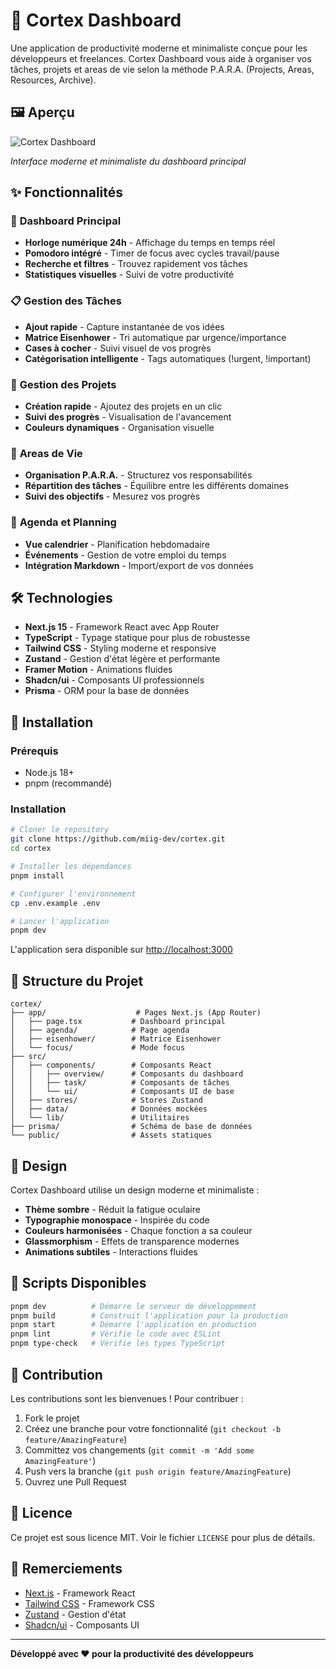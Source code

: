 # 🧠 Cortex Dashboard

Une application de productivité moderne et minimaliste conçue pour les développeurs et freelances. Cortex Dashboard vous aide à organiser vos tâches, projets et areas de vie selon la méthode P.A.R.A. (Projects, Areas, Resources, Archive).

## 🖼️ Aperçu

![Cortex Dashboard](docs/screenshots/dashboard-preview.png)

*Interface moderne et minimaliste du dashboard principal*

## ✨ Fonctionnalités

### 🎯 **Dashboard Principal**
- **Horloge numérique 24h** - Affichage du temps en temps réel
- **Pomodoro intégré** - Timer de focus avec cycles travail/pause
- **Recherche et filtres** - Trouvez rapidement vos tâches
- **Statistiques visuelles** - Suivi de votre productivité

### 📋 **Gestion des Tâches**
- **Ajout rapide** - Capture instantanée de vos idées
- **Matrice Eisenhower** - Tri automatique par urgence/importance
- **Cases à cocher** - Suivi visuel de vos progrès
- **Catégorisation intelligente** - Tags automatiques (!urgent, !important)

### 🚀 **Gestion des Projets**
- **Création rapide** - Ajoutez des projets en un clic
- **Suivi des progrès** - Visualisation de l'avancement
- **Couleurs dynamiques** - Organisation visuelle

### 🏢 **Areas de Vie**
- **Organisation P.A.R.A.** - Structurez vos responsabilités
- **Répartition des tâches** - Équilibre entre les différents domaines
- **Suivi des objectifs** - Mesurez vos progrès

### 📅 **Agenda et Planning**
- **Vue calendrier** - Planification hebdomadaire
- **Événements** - Gestion de votre emploi du temps
- **Intégration Markdown** - Import/export de vos données

## 🛠️ Technologies

- **Next.js 15** - Framework React avec App Router
- **TypeScript** - Typage statique pour plus de robustesse
- **Tailwind CSS** - Styling moderne et responsive
- **Zustand** - Gestion d'état légère et performante
- **Framer Motion** - Animations fluides
- **Shadcn/ui** - Composants UI professionnels
- **Prisma** - ORM pour la base de données

## 🚀 Installation

### Prérequis
- Node.js 18+ 
- pnpm (recommandé)

### Installation
```bash
# Cloner le repository
git clone https://github.com/miig-dev/cortex.git
cd cortex

# Installer les dépendances
pnpm install

# Configurer l'environnement
cp .env.example .env

# Lancer l'application
pnpm dev
```

L'application sera disponible sur [http://localhost:3000](http://localhost:3000)

## 📁 Structure du Projet

```
cortex/
├── app/                    # Pages Next.js (App Router)
│   ├── page.tsx           # Dashboard principal
│   ├── agenda/            # Page agenda
│   ├── eisenhower/        # Matrice Eisenhower
│   └── focus/             # Mode focus
├── src/
│   ├── components/        # Composants React
│   │   ├── overview/      # Composants du dashboard
│   │   ├── task/          # Composants de tâches
│   │   └── ui/            # Composants UI de base
│   ├── stores/            # Stores Zustand
│   ├── data/              # Données mockées
│   └── lib/               # Utilitaires
├── prisma/                # Schéma de base de données
└── public/                # Assets statiques
```

## 🎨 Design

Cortex Dashboard utilise un design moderne et minimaliste :

- **Thème sombre** - Réduit la fatigue oculaire
- **Typographie monospace** - Inspirée du code
- **Couleurs harmonisées** - Chaque fonction a sa couleur
- **Glassmorphism** - Effets de transparence modernes
- **Animations subtiles** - Interactions fluides

## 🔧 Scripts Disponibles

```bash
pnpm dev          # Démarre le serveur de développement
pnpm build        # Construit l'application pour la production
pnpm start        # Démarre l'application en production
pnpm lint         # Vérifie le code avec ESLint
pnpm type-check   # Vérifie les types TypeScript
```

## 🤝 Contribution

Les contributions sont les bienvenues ! Pour contribuer :

1. Fork le projet
2. Créez une branche pour votre fonctionnalité (`git checkout -b feature/AmazingFeature`)
3. Committez vos changements (`git commit -m 'Add some AmazingFeature'`)
4. Push vers la branche (`git push origin feature/AmazingFeature`)
5. Ouvrez une Pull Request

## 📝 Licence

Ce projet est sous licence MIT. Voir le fichier `LICENSE` pour plus de détails.

## 🙏 Remerciements

- [Next.js](https://nextjs.org/) - Framework React
- [Tailwind CSS](https://tailwindcss.com/) - Framework CSS
- [Zustand](https://zustand-demo.pmnd.rs/) - Gestion d'état
- [Shadcn/ui](https://ui.shadcn.com/) - Composants UI

---

**Développé avec ❤️ pour la productivité des développeurs**
